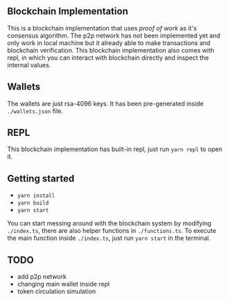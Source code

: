 


## Blockchain Implementation

This is a blockchain implementation that uses *proof of work* as it's consensus
algorithm.  The p2p network has not been implemented yet and only work in local
machine but it already able to make transactions and blockchain verification.
This blockchain implementation also comes with repl, in which you can interact
with blockchain directly and inspect the internal values.


## Wallets

The wallets are just rsa-4096 keys. It has been pre-generated inside
`./wallets.json` file.


## REPL

This blockchain implementation has built-in repl, just run `yarn repl` to open
it.

## Getting started
- `yarn install`
- `yarn build`
- `yarn start`

You can start messing around with the blockchain system by modifying
`./index.ts`, there are also helper functions in `./functions.ts`. To execute
the main function inside `./index.ts`, just run `yarn start` in the terminal.

## TODO
- add p2p network
- changing main wallet inside repl
- token circulation simulation
